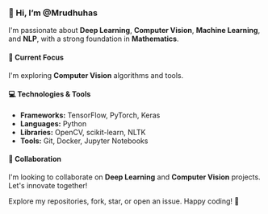 ### 👋 Hi, I’m @Mrudhuhas

I'm passionate about **Deep Learning**, **Computer Vision**, **Machine Learning**, and **NLP**, with a strong foundation in **Mathematics**.

#### 🌱 Current Focus

I'm exploring **Computer Vision** algorithms and tools.

#### 💻 Technologies & Tools

- **Frameworks:** TensorFlow, PyTorch, Keras
- **Languages:** Python
- **Libraries:** OpenCV, scikit-learn, NLTK
- **Tools:** Git, Docker, Jupyter Notebooks

#### 🤝 Collaboration

I'm looking to collaborate on **Deep Learning** and **Computer Vision** projects. Let's innovate together!


Explore my repositories, fork, star, or open an issue. Happy coding! 🚀
